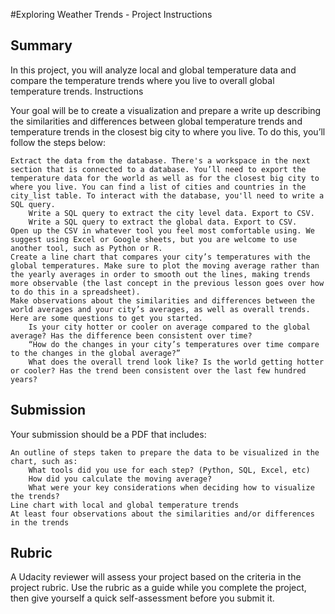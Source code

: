 #Exploring Weather Trends - Project Instructions
 ## Summary

In this project, you will analyze local and global temperature data and compare the temperature trends where you live to overall global temperature trends.
Instructions

Your goal will be to create a visualization and prepare a write up describing the similarities and differences between global temperature trends and temperature trends in the closest big city to where you live. To do this, you’ll follow the steps below:

    Extract the data from the database. There's a workspace in the next section that is connected to a database. You’ll need to export the temperature data for the world as well as for the closest big city to where you live. You can find a list of cities and countries in the city_list table. To interact with the database, you'll need to write a SQL query.
        Write a SQL query to extract the city level data. Export to CSV.
        Write a SQL query to extract the global data. Export to CSV.
    Open up the CSV in whatever tool you feel most comfortable using. We suggest using Excel or Google sheets, but you are welcome to use another tool, such as Python or R.
    Create a line chart that compares your city’s temperatures with the global temperatures. Make sure to plot the moving average rather than the yearly averages in order to smooth out the lines, making trends more observable (the last concept in the previous lesson goes over how to do this in a spreadsheet).
    Make observations about the similarities and differences between the world averages and your city’s averages, as well as overall trends. Here are some questions to get you started.
        Is your city hotter or cooler on average compared to the global average? Has the difference been consistent over time?
        “How do the changes in your city’s temperatures over time compare to the changes in the global average?”
        What does the overall trend look like? Is the world getting hotter or cooler? Has the trend been consistent over the last few hundred years?

## Submission

Your submission should be a PDF that includes:

    An outline of steps taken to prepare the data to be visualized in the chart, such as:
        What tools did you use for each step? (Python, SQL, Excel, etc)
        How did you calculate the moving average?
        What were your key considerations when deciding how to visualize the trends?
    Line chart with local and global temperature trends
    At least four observations about the similarities and/or differences in the trends

## Rubric

A Udacity reviewer will assess your project based on the criteria in the project rubric. Use the rubric as a guide while you complete the project, then give yourself a quick self-assessment before you submit it.
